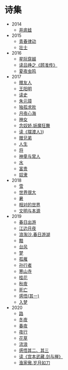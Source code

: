 <style>
  .page-header>a{display:none;}
  .site-footer{display:none;}
</style>
# 诗集
+ 2014
  + [井底蛙](井底蛙.md)
+ 2015
  + [青春律动](青春律动.md)
  + [壮士](壮士.md)
+ 2016
  + [星际穿越](星际穿越.md)
  + [读吕峥之《顾准传》](读吕峥之《顾准传》.md)
  + [夏夜虫鸣](夏夜虫鸣.md)
+ 2017
  + [赠友人](赠友人.md)
  + [王阳明](王阳明.md)
  + [读史](读史.md)
  + [朱元璋](朱元璋.md)
  + [独孤求败](独孤求败.md)
  + [月夜心海](月夜心海.md)
  + [神女](神女.md)
  + [念奴娇.妖魔狂舞](妖魔狂舞.md)
  + [读《摆渡人》](读《摆渡人》有感.md))
  + [赠兄弟](赠兄弟.md)
  + [人生](人生.md)
  + [将](大将军.md)
  + [神童与常人](神童与常人.md)
  + [水](水.md)
  + [富贵](富贵.md)
  + [奴隶](奴隶.md)
+ 2018
  + [雪](雪.md)
  + [世界很大](世界很大.md)
  + [暑](暑.md)
  + [相对的世界](相对的世界.md)
  + [文明与本源](文明与本源.md)
+ 2019
  + [春日出游](春日出游.md)
  + [江边月夜](江边月夜.md)
  + [浪淘沙.春日游湖](春日游湖.md)
  + [黯](黯.md)
  + [台风](台风.md)
  + [梦](梦.md)
  + [孤雁](孤雁.md)
  + [孙行者](孙行者.md)
  + [寒山寺](寒山寺.md)
  + [桂花](桂花.md)
  + [秋夜](秋夜.md)
  + [死亡](死亡.md)
  + [感悟(其一)](感悟(其一).md)
  + [入梦](入梦.md)
+ 2020
  + [路](路.md)
  + [冬夜](冬夜.md)
  + [春夜](春夜.md)
  + [夜行](夜行.md)
  + [花草](花草.md)
  + [流浪](流浪.md)
  + [感悟其二、其三](感悟其二、其三.md)
  + [读《宫本武藏.剑与禅》](宫本武藏.md)
  + [渔家傲.岁月如刀](岁月如刀.md)

